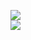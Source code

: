 [![](https://img.shields.io/badge/Made%20With-Github%20Spray-lightgrey.svg?style=for-the-badge&logo=github)](https://github.com/Annihil/github-spray#3676)  
[![](https://i.imgur.com/2DrTn0Z.gif)](https://github.com/Annihil/github-spray)